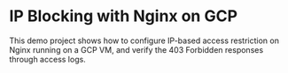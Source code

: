 # IP Blocking with Nginx on GCP
This demo project shows how to configure IP-based access restriction on Nginx running on a GCP VM, and verify the 403 Forbidden responses through access logs.
